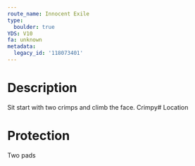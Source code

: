 ```yaml
---
route_name: Innocent Exile
type:
  boulder: true
YDS: V10
fa: unknown
metadata:
  legacy_id: '118073401'
---
```

# Description
Sit start with two crimps and climb the face. Crimpy# Location
# Protection
Two pads